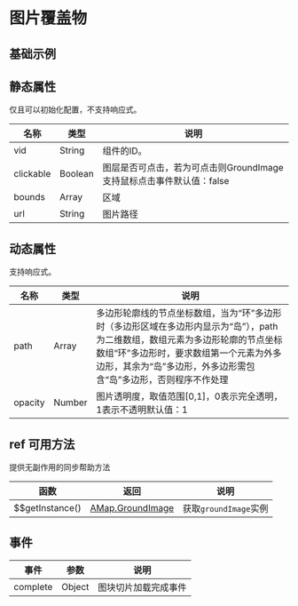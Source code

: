 # 图片覆盖物

## 基础示例

<vuep template="#example"></vuep>

<script v-pre type="text/x-template" id="example">

  <template>
    <div class="amap-page-container">
      <el-amap vid="amap" :zoom="zoom" :center="center" class="amap-demo">
        <el-amap-ground-image v-for="groundimage in groundimages" :url="groundimage.url" :bounds="groundimage.bounds" @complete="groundimage.events.complete"></el-amap-ground-image>
      </el-amap>
    </div>
  </template>

  <style>
    .amap-demo {
      height: 300px;
    }
  </style>

  <script>
    module.exports = {
      data () {
        return {
          zoom: 7,
          center: [121.5273285, 31.21515044],
          groundimages: [
            {
              url: 'https://github.githubassets.com/images/modules/open_graph/github-mark.png',
              bounds: [[121.5273285, 31.21515044], [122.9273285, 32.31515044]],
              events: {
                complete() {
                  console.log('complete');
                }
              }
            }
          ]
        }
      }
    };
  </script>

</script>


## 静态属性
仅且可以初始化配置，不支持响应式。

名称 | 类型 | 说明
---|---|---|
vid | String | 组件的ID。
clickable | Boolean | 图层是否可点击，若为可点击则GroundImage支持鼠标点击事件默认值：false
bounds | Array | 区域
url | String | 图片路径

## 动态属性
支持响应式。

名称 | 类型 | 说明
---|---|---|
path | Array | 多边形轮廓线的节点坐标数组，当为“环”多边形时（多边形区域在多边形内显示为“岛”），path为二维数组，数组元素为多边形轮廓的节点坐标数组“环”多边形时，要求数组第一个元素为外多边形，其余为“岛”多边形，外多边形需包含“岛”多边形，否则程序不作处理
opacity | Number | 图片透明度，取值范围[0,1]，0表示完全透明，1表示不透明默认值：1

## ref 可用方法
提供无副作用的同步帮助方法

函数 | 返回 | 说明
---|---|---|
$$getInstance() | [AMap.GroundImage](http://lbs.amap.com/api/javascript-api/reference/overlay#GroundImage) | 获取`groundImage`实例

## 事件

事件 | 参数 | 说明
---|---|---|
complete | Object | 图块切片加载完成事件
